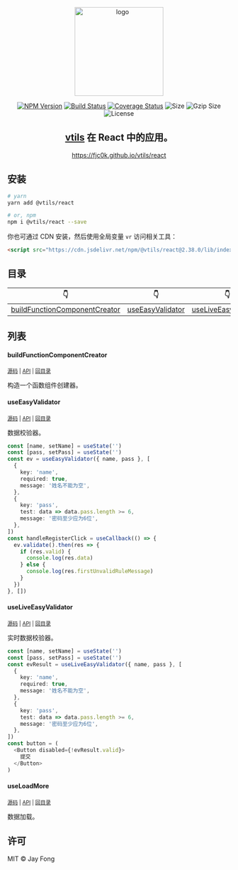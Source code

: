 <p align="center"><img width="200" src="https://raw.githubusercontent.com/fjc0k/vtils/master/logo.png" alt="logo"></p>

<p align="center"><a href="https://www.npmjs.com/package/@vtils/react"><img src="https://badge.fury.io/js/%40vtils%2Freact.svg" alt="NPM Version"></a> <a href="https://travis-ci.org/fjc0k/vtils"><img src="https://travis-ci.org/fjc0k/vtils.svg?branch=master" alt="Build Status"></a> <a href="https://codecov.io/gh/fjc0k/vtils"><img src="https://codecov.io/gh/fjc0k/vtils/branch/master/graph/badge.svg" alt="Coverage Status"></a> <img src="https://badgen.net/bundlephobia/min/@vtils/react" alt="Size"> <img src="https://badgen.net/bundlephobia/minzip/@vtils/react" alt="Gzip Size"> <img src="https://badgen.net/github/license/fjc0k/vtils" alt="License"></p>

<h2 align="center"><a href="https://github.com/fjc0k/vtils/tree/master/packages/vtils">vtils</a> 在 React 中的应用。</h2>

<p align="center">
  <a href="https://fjc0k.github.io/vtils/react">https://fjc0k.github.io/vtils/react</a>
</p>

## 安装

```bash
# yarn
yarn add @vtils/react

# or, npm
npm i @vtils/react --save
```

你也可通过 CDN 安装，然后使用全局变量 `vr` 访问相关工具：

```html
<script src="https://cdn.jsdelivr.net/npm/@vtils/react@2.38.0/lib/index.umd.min.js" crossorigin="anonymous"></script>
```

<!-- TYPEDOC -->

## 目录
<!-- React!目录 -->
👇 | 👇 | 👇 | 👇
--- | --- | --- | ---
[buildFunctionComponentCreator](#buildfunctioncomponentcreator) | [useEasyValidator](#useeasyvalidator) | [useLiveEasyValidator](#useliveeasyvalidator) | [useLoadMore](#useloadmore)
<!-- Reacti目录 -->

## 列表

<!-- React!内容 -->
#### buildFunctionComponentCreator

<small>[源码](https://github.com/fjc0k/vtils/blob/master/packages/react/src/functionComponentCreator.ts#L44) | [API](https://fjc0k.github.io/vtils/react/globals.html#buildfunctioncomponentcreator) | [回目录](#目录)</small>

构造一个函数组件创建器。

#### useEasyValidator

<small>[源码](https://github.com/fjc0k/vtils/blob/master/packages/react/src/hooks/useEasyValidator.ts#L44) | [API](https://fjc0k.github.io/vtils/react/globals.html#useeasyvalidator) | [回目录](#目录)</small>

数据校验器。

```ts
const [name, setName] = useState('')
const [pass, setPass] = useState('')
const ev = useEasyValidator({ name, pass }, [
  {
    key: 'name',
    required: true,
    message: '姓名不能为空',
  },
  {
    key: 'pass',
    test: data => data.pass.length >= 6,
    message: '密码至少应为6位',
  },
])
const handleRegisterClick = useCallback(() => {
  ev.validate().then(res => {
    if (res.valid) {
      console.log(res.data)
    } else {
      console.log(res.firstUnvalidRuleMessage)
    }
  })
}, [])
```

#### useLiveEasyValidator

<small>[源码](https://github.com/fjc0k/vtils/blob/master/packages/react/src/hooks/useLiveEasyValidator.ts#L34) | [API](https://fjc0k.github.io/vtils/react/globals.html#useliveeasyvalidator) | [回目录](#目录)</small>

实时数据校验器。

```ts
const [name, setName] = useState('')
const [pass, setPass] = useState('')
const evResult = useLiveEasyValidator({ name, pass }, [
  {
    key: 'name',
    required: true,
    message: '姓名不能为空',
  },
  {
    key: 'pass',
    test: data => data.pass.length >= 6,
    message: '密码至少应为6位',
  },
])
const button = (
  <Button disabled={!evResult.valid}>
    提交
  </Button>
)
```

#### useLoadMore

<small>[源码](https://github.com/fjc0k/vtils/blob/master/packages/react/src/hooks/useLoadMore.ts#L49) | [API](https://fjc0k.github.io/vtils/react/globals.html#useloadmore) | [回目录](#目录)</small>

数据加载。
<!-- Reacti内容 -->

## 许可

MIT ©️ Jay Fong
